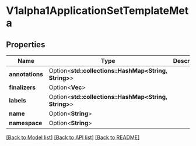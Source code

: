 # V1alpha1ApplicationSetTemplateMeta

## Properties

Name | Type | Description | Notes
------------ | ------------- | ------------- | -------------
**annotations** | Option<**std::collections::HashMap<String, String>**> |  | [optional]
**finalizers** | Option<**Vec<String>**> |  | [optional]
**labels** | Option<**std::collections::HashMap<String, String>**> |  | [optional]
**name** | Option<**String**> |  | [optional]
**namespace** | Option<**String**> |  | [optional]

[[Back to Model list]](../README.md#documentation-for-models) [[Back to API list]](../README.md#documentation-for-api-endpoints) [[Back to README]](../README.md)



